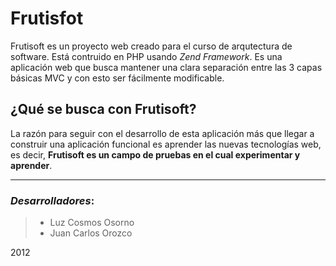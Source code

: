 Frutisfot
=========

Frutisoft es un proyecto web creado para el curso de arqutectura de software. Está contruido en PHP usando _Zend Framework_. Es una aplicación web que busca mantener una clara separación entre las 3 capas básicas MVC y con esto ser fácilmente modificable.

## ¿Qué se busca con Frutisoft?

La razón para seguir con el desarrollo de esta aplicación más que llegar a construir una aplicación funcional es aprender las nuevas tecnologías web, es decir, **Frutisoft es un campo de pruebas en el cual experimentar y aprender**.

******************************************************************

### _Desarrolladores_:
> + Luz Cosmos Osorno
> + Juan Carlos Orozco

2012
